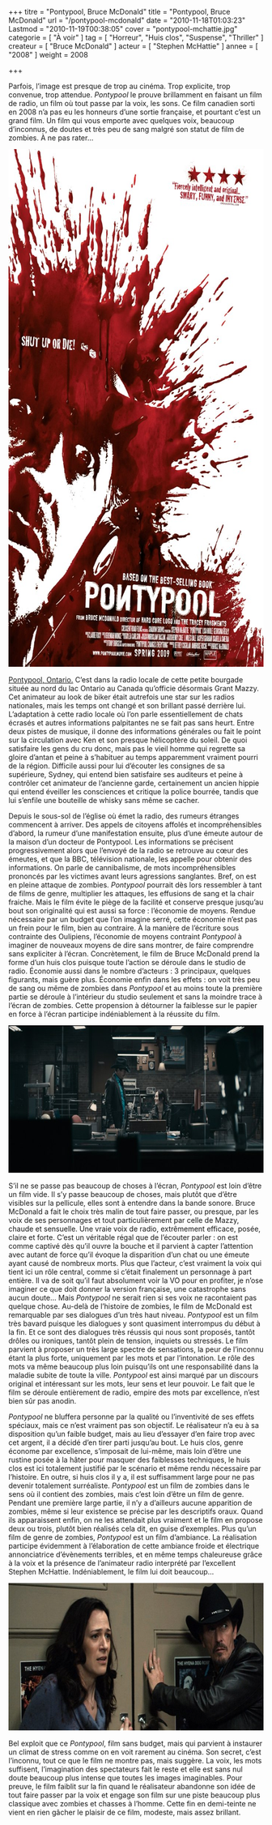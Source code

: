 +++
titre = "Pontypool, Bruce McDonald"
title = "Pontypool, Bruce McDonald"
url = "/pontypool-mcdonald"
date = "2010-11-18T01:03:23"
Lastmod = "2010-11-19T00:38:05"
cover = "pontypool-mchattie.jpg"
categorie = [ "À voir" ]
tag = [ "Horreur", "Huis clos", "Suspense", "Thriller" ]
createur = [ "Bruce McDonald" ]
acteur = [ "Stephen McHattie" ]
annee = [ "2008" ]
weight = 2008

+++

<p>Parfois, l&rsquo;image est presque de trop au cinéma. Trop explicite, trop convenue, trop attendue. <em>Pontypool</em> le prouve brillamment en faisant un film de radio, un film où tout passe par la voix, les sons. Ce film canadien sorti en 2008 n&rsquo;a pas eu les honneurs d&rsquo;une sortie française, et pourtant c&rsquo;est un grand film. Un film qui vous emporte avec quelques voix, beaucoup d&rsquo;inconnus, de doutes et très peu de sang malgré son statut de film de zombies. À ne pas rater…</p>
<p><a href="http://www.allocine.fr/film/fichefilm_gen_cfilm=143445.html"> </a></p>
<p style="text-align: center;"><a href="http://www.allocine.fr/film/fichefilm_gen_cfilm=143445.html"></a></p>
<p><a href="http://www.allocine.fr/film/fichefilm_gen_cfilm=143445.html"></p>
<div style="text-align: center;"><img class="aligncenter" src="pontypool-mcdonald.jpg" border="0" alt="pontypool-mcdonald.jpg" width="690" height="1022" /></div>
<p></a></p>
<p><a href="http://maps.google.com/maps?f=q&amp;source=s_q&amp;hl=fr&amp;geocode=&amp;q=Pontypool,+Ontario,+Canada&amp;ie=UTF8&amp;hq=&amp;hnear=Pontypool,+Kawartha+Lakes+Division,+Ontario,+Canada&amp;ll=44.319918,-78.458862&amp;spn=2.14582,4.746094&amp;z=8">Pontypool, Ontario.</a> C&rsquo;est dans la radio locale de cette petite bourgade située au nord du lac Ontario au Canada qu&rsquo;officie désormais Grant Mazzy. Cet animateur au look de biker était autrefois une star sur les radios nationales, mais les temps ont changé et son brillant passé derrière lui. L&rsquo;adaptation à cette radio locale où l&rsquo;on parle essentiellement de chats écrasés et autres informations palpitantes ne se fait pas sans heurt. Entre deux pistes de musique, il donne des informations générales ou fait le point sur la circulation avec Ken et son presque hélicoptère du soleil. De quoi satisfaire les gens du cru donc, mais pas le vieil homme qui regrette sa gloire d&rsquo;antan et peine à s&rsquo;habituer au temps apparemment vraiment pourri de la région. Difficile aussi pour lui d&rsquo;écouter les consignes de sa supérieure, Sydney, qui entend bien satisfaire ses auditeurs et peine à contrôler cet animateur de l&rsquo;ancienne garde, certainement un ancien hippie qui entend éveiller les consciences et critique la police bourrée, tandis que lui s&rsquo;enfile une bouteille de whisky sans même se cacher.</p>
<p>Depuis le sous-sol de l&rsquo;église où émet la radio, des rumeurs étranges commencent à arriver. Des appels de citoyens affolés et incompréhensibles d&rsquo;abord, la rumeur d&rsquo;une manifestation ensuite, plus d&rsquo;une émeute autour de la maison d&rsquo;un docteur de Pontypool. Les informations se précisent progressivement alors que l&rsquo;envoyé de la radio se retrouve au cœur des émeutes, et que la BBC, télévision nationale, les appelle pour obtenir des informations. On parle de cannibalisme, de mots incompréhensibles prononcés par les victimes avant leurs agressions sanglantes. Bref, on est en pleine attaque de zombies. <em>Pontypool</em> pourrait dès lors ressembler à tant de films de genre, multiplier les attaques, les effusions de sang et la chair fraiche. Mais le film évite le piège de la facilité et conserve presque jusqu&rsquo;au bout son originalité qui est aussi sa force : l&rsquo;économie de moyens. Rendue nécessaire par un budget que l&rsquo;on imagine serré, cette économie n&rsquo;est pas un frein pour le film, bien au contraire. À la manière de l&rsquo;écriture sous contrainte des Oulipiens, l&rsquo;économie de moyens contraint <em>Pontypool</em> à imaginer de nouveaux moyens de dire sans montrer, de faire comprendre sans expliciter à l&rsquo;écran. Concrètement, le film de Bruce McDonald prend la forme d&rsquo;un huis clos puisque toute l&rsquo;action se déroule dans le studio de radio. Économie aussi dans le nombre d&rsquo;acteurs : 3 principaux, quelques figurants, mais guère plus. Économie enfin dans les effets : on voit très peu de sang ou même de zombies dans <em>Pontypool</em> et au moins toute la première partie se déroule à l&rsquo;intérieur du studio seulement et sans la moindre trace à l&rsquo;écran de zombies. Cette propension à détourner la faiblesse sur le papier en force à l&rsquo;écran participe indéniablement à la réussite du film.</p>
<div style="text-align: center;"><img class="aligncenter" src="pontypool.jpg" border="0" alt="pontypool.jpg" width="690" height="291" /></div>
<p>S&rsquo;il ne se passe pas beaucoup de choses à l&rsquo;écran, <em>Pontypool</em> est loin d&rsquo;être un film vide. Il s&rsquo;y passe beaucoup de choses, mais plutôt que d&rsquo;être visibles sur la pellicule, elles sont à entendre dans la bande sonore. Bruce McDonald a fait le choix très malin de tout faire passer, ou presque, par les voix de ses personnages et tout particulièrement par celle de Mazzy, chaude et sensuelle. Une vraie voix de radio, extrêmement efficace, posée, claire et forte. C&rsquo;est un véritable régal que de l&rsquo;écouter parler : on est comme captivé dès qu&rsquo;il ouvre la bouche et il parvient à capter l&rsquo;attention avec autant de force qu&rsquo;il évoque la disparition d&rsquo;un chat ou une émeute ayant causé de nombreux morts. Plus que l&rsquo;acteur, c&rsquo;est vraiment la voix qui tient ici un rôle central, comme si c&rsquo;était finalement un personnage à part entière. Il va de soit qu&rsquo;il faut absolument voir la VO pour en profiter, je n&rsquo;ose imaginer ce que doit donner la version française, une catastrophe sans aucun doute… Mais <em>Pontypool</em> ne serait rien si ses voix ne racontaient pas quelque chose. Au-delà de l&rsquo;histoire de zombies, le film de McDonald est remarquable par ses dialogues d&rsquo;un très haut niveau. <em>Pontypool</em> est un film très bavard puisque les dialogues y sont quasiment interrompus du début à la fin. Et ce sont des dialogues très réussis qui nous sont proposés, tantôt drôles ou ironiques, tantôt plein de tension, inquiets ou stressés. Le film parvient à proposer un très large spectre de sensations, la peur de l&rsquo;inconnu étant la plus forte, uniquement par les mots et par l&rsquo;intonation. Le rôle des mots va même beaucoup plus loin puisqu&rsquo;ils ont une responsabilité dans la maladie subite de toute la ville. <em>Pontypool</em> est ainsi marqué par un discours original et intéressant sur les mots, leur sens et leur pouvoir. Le fait que le film se déroule entièrement de radio, empire des mots par excellence, n&rsquo;est bien sûr pas anodin.</p>
<p><em>Pontypool</em> ne bluffera personne par la qualité ou l&rsquo;inventivité de ses effets spéciaux, mais ce n&rsquo;est vraiment pas son objectif. Le réalisateur n&rsquo;a eu à sa disposition qu&rsquo;un faible budget, mais au lieu d&rsquo;essayer d&rsquo;en faire trop avec cet argent, il a décidé d&rsquo;en tirer parti jusqu&rsquo;au bout. Le huis clos, genre économe par excellence, s&rsquo;imposait de lui-même, mais loin d&rsquo;être une rustine posée à la hâter pour masquer des faiblesses techniques, le huis clos est ici totalement justifié par le scénario et même rendu nécessaire par l&rsquo;histoire. En outre, si huis clos il y a, il est suffisamment large pour ne pas devenir totalement surréaliste. <em>Pontypool</em> est un film de zombies dans le sens où il contient des zombies, mais c&rsquo;est loin d&rsquo;être un film de genre. Pendant une première large partie, il n&rsquo;y a d&rsquo;ailleurs aucune apparition de zombies, même si leur existence se précise par les descriptifs oraux. Quand ils apparaissent enfin, on ne les attendait plus vraiment et le film en propose deux ou trois, plutôt bien réalisés cela dit, en guise d&rsquo;exemples. Plus qu&rsquo;un film de genre de zombies, <em>Pontypool</em> est un film d&rsquo;ambiance. La réalisation participe évidemment à l&rsquo;élaboration de cette ambiance froide et électrique annonciatrice d&rsquo;évènements terribles, et en même temps chaleureuse grâce à la voix et la présence de l&rsquo;animateur radio interprété par l&rsquo;excellent Stephen McHattie. Indéniablement, le film lui doit beaucoup…</p>
<div style="text-align: center;"><img class="aligncenter" src="mcdonald-pontypool.jpg" border="0" alt="mcdonald-pontypool.jpg" width="690" height="291" /></div>
<p>Bel exploit que ce <em>Pontypool</em>, film sans budget, mais qui parvient à instaurer un climat de stress comme on en voit rarement au cinéma. Son secret, c&rsquo;est l&rsquo;inconnu, tout ce que le film ne montre pas, mais suggère. La voix, les mots suffisent, l&rsquo;imagination des spectateurs fait le reste et elle est sans nul doute beaucoup plus intense que toutes les images imaginables. Pour preuve, le film faiblit sur la fin quand le réalisateur abandonne son idée de tout faire passer par la voix et engage son film sur une piste beaucoup plus classique avec zombies et chasses à l&rsquo;homme. Cette fin en demi-teinte ne vient en rien gâcher le plaisir de ce film, modeste, mais assez brillant.</p>

